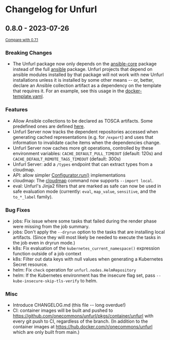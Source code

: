 # Changelog for Unfurl

## 0.8.0 - 2023-07-26

<small>[Compare with 0.7.1](https://github.com/onecommons/unfurl/compare/v0.7.1...v0.8.0)</small>

### Breaking Changes

- The Unfurl package now only depends on the [ansible-core](https://pypi.org/project/ansible-core) package instead of the full [ansible](https://pypi.org/project/ansible/) package. Unfurl projects that depend on ansible modules installed by that package will not work with new Unfurl installations unless it is installed by some other means -- or, better, declare an Ansible collection artifact as a dependency on the template that requires it. For an example, see this usage in the [docker-template.yaml](https://github.com/onecommons/unfurl/blob/v0.7.2/unfurl/configurators/docker-template.yaml#L127C29-L127C29).

### Features

- Allow Ansible collections to be declared as TOSCA artifacts. Some predefined ones are defined [here](https://github.com/onecommons/unfurl/blob/v0.7.2/unfurl/tosca_plugins/artifacts.yaml#L163).
- Unfurl Server now tracks the dependent repositories accessed when generating cached representations (e.g. for `/export`) and uses that information to invalidate cache items when the dependencies change.
- Unfurl Server now caches more git operations, controlled by these environment variables: `CACHE_DEFAULT_PULL_TIMEOUT` (default: 120s) and
`CACHE_DEFAULT_REMOTE_TAGS_TIMEOUT` (default: 300s)
- Unfurl Server: add a `/types` endpoint that can extract types from a cloudmap.
- API: allow simpler [Configurator.run()](https://docs.unfurl.run/api.html#unfurl.configurator.Configurator.run) implementations
- cloudmap: The [cloudmap](https://docs.unfurl.run/cli.html#unfurl-cloudmap) command now supports `--import local`.
- eval: Unfurl's Jinja2 filters that are marked as safe can now be used in safe evaluation mode (currently: `eval`, `map_value`, `sensitive`, and the `to_*_label` family).

### Bug Fixes

- jobs: Fix issue where some tasks that failed during the render phase were missing from the job summary.
- jobs: Don't apply the `--dryrun` option to the tasks that are installing local artifacts. (Since they will most likely be needed to execute the tasks in the job even in dryrun mode.)
- k8s: Fix evaluation of the `kubernetes_current_namespace()` expression function outside of a job context
- k8s: Filter out data keys with null values when generating a Kubernetes Secret resource.
- helm: Fix `check` operation for `unfurl.nodes.HelmRepository`
- helm: If the Kubernetes environment has the insecure flag set, pass `--kube-insecure-skip-tls-verify` to helm.

### Misc

* Introduce CHANGELOG.md (this file -- long overdue!)
* CI: container images will be built and pushed to https://github.com/onecommons/unfurl/pkgs/container/unfurl with every git push to CI, regardless of the branch. (In addition to the container images at https://hub.docker.com/r/onecommons/unfurl which are only built from main.)
